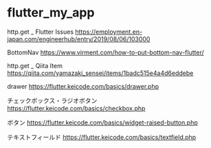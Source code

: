 # flutter_my_app

http.get _ Flutter Issues
https://employment.en-japan.com/engineerhub/entry/2019/08/06/103000

BottomNav
https://www.virment.com/how-to-put-bottom-nav-flutter/

http.get _ Qiita Item
https://qiita.com/yamazaki_sensei/items/1badc515e4a4d6eddebe

drawer
https://flutter.keicode.com/basics/drawer.php

チェックボックス・ラジオボタン
https://flutter.keicode.com/basics/checkbox.php

ボタン
https://flutter.keicode.com/basics/widget-raised-button.php

テキストフィールド
https://flutter.keicode.com/basics/textfield.php
